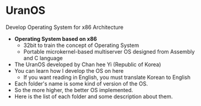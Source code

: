 # UranOS
Develop Operating System for x86 Architecture

- **Operating System based on x86**
    - 32bit to train the concept of Operating System
    - Portable microkernel-based multiserver OS designed from Assembly and C language
- The UranOS developed by Chan hee Yi (Republic of Korea)
- You can learn how I develop the OS on here
    - If you want reading in English, you must translate Korean to English
- Each folder's name is some kind of version of the OS.
- So the more higher, the better OS implemented.
- Here is the list of each folder and some description about them.
